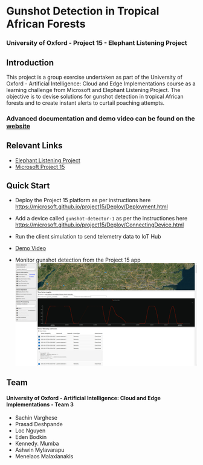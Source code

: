 # Gunshot Detection in Tropical African Forests
### University of Oxford - Project 15 - Elephant Listening Project

## Introduction

This project is a group exercise undertaken as part of the University of Oxford - Artificial Intelligence: Cloud and Edge Implementations course as a learning challenge from Microsoft and Elephant Listening Project. The objective is to devise solutions for gunshot detection in tropical African forests and to create instant alerts to curtail poaching attempts. 

### Advanced documentation and demo video can be found on the [website](https://oxford-conted.github.io/project15-elp/)

## Relevant Links

- [Elephant Listening Project](https://elephantlisteningproject.org/)
- [Microsoft Project 15](https://microsoft.github.io/project15/)

## Quick Start

- Deploy the Project 15 platform as per instructions here https://microsoft.github.io/project15/Deploy/Deployment.html

- Add a device called `gunshot-detector-1` as per the instructiones here https://microsoft.github.io/project15/Deploy/ConnectingDevice.html

* Run the client simulation to send telemetry data to IoT Hub

- [Demo Video](https://user-images.githubusercontent.com/24502613/110200565-9d9c9680-7e84-11eb-82a4-1dabf1d7a11c.mp4)

- Monitor gunshot detection from the Project 15 app
  ![gunshot_telemetry](elp_monitor.png)


## Team

#### University of Oxford - Artificial Intelligence: Cloud and Edge Implementations - Team 3

- Sachin Varghese
- Prasad Deshpande
- Loc Nguyen
- Eden Bodkin
- Kennedy. Mumba
- Ashwin Mylavarapu
- Menelaos Malaxianakis
